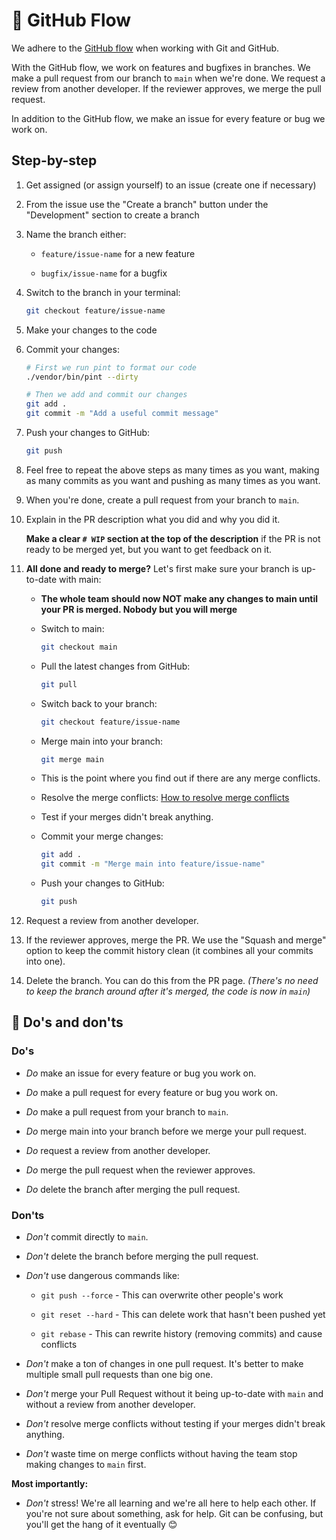 # 🐛 GitHub Flow

We adhere to the [GitHub flow](https://docs.github.com/en/get-started/quickstart/github-flow/) when working with Git and GitHub.

With the GitHub flow, we work on features and bugfixes in branches. We make a pull request from our branch to `main` when we're done. We request a review from another developer. If the reviewer approves, we merge the pull request.

In addition to the GitHub flow, we make an issue for every feature or bug we work on.

## Step-by-step

1. Get assigned (or assign yourself) to an issue (create one if necessary)

2. From the issue use the "Create a branch" button under the "Development" section to create a branch

3. Name the branch either:

    * `feature/issue-name` for a new feature

    * `bugfix/issue-name` for a bugfix

4. Switch to the branch in your terminal:

    ```bash
    git checkout feature/issue-name
    ```

5. Make your changes to the code

6. Commit your changes:

    ```bash
    # First we run pint to format our code
    ./vendor/bin/pint --dirty

    # Then we add and commit our changes
    git add .
    git commit -m "Add a useful commit message"
    ```

7. Push your changes to GitHub:

    ```bash
    git push
    ```

8. Feel free to repeat the above steps as many times as you want, making as many commits as you want and pushing as many times as you want.

9. When you're done, create a pull request from your branch to `main`.

10. Explain in the PR description what you did and why you did it.

    **Make a clear `# WIP` section at the top of the description** if the PR is not ready to be merged yet, but you want to get feedback on it.

11. **All done and ready to merge?** Let's first make sure your branch is up-to-date with main:

    * **The whole team should now NOT make any changes to main until your PR is merged. Nobody but you will merge**

    * Switch to main:
        ```bash
        git checkout main
        ```

    * Pull the latest changes from GitHub:
        ```bash
        git pull
        ```

    * Switch back to your branch:
        ```bash
        git checkout feature/issue-name
        ```

    * Merge main into your branch:
        ```bash
        git merge main
        ```

    * This is the point where you find out if there are any merge conflicts.

    * Resolve the merge conflicts: [How to resolve merge conflicts](https://docs.github.com/en/github/collaborating-with-issues-and-pull-requests/resolving-a-merge-conflict-using-the-command-line)
    
    * Test if your merges didn't break anything.

    * Commit your merge changes:
        ```bash
        git add .
        git commit -m "Merge main into feature/issue-name"
        ```

    * Push your changes to GitHub:
        ```bash
        git push
        ```

12. Request a review from another developer.

13. If the reviewer approves, merge the PR. We use the "Squash and merge" option to keep the commit history clean (it combines all your commits into one).

14. Delete the branch. You can do this from the PR page. *(There's no need to keep the branch around after it's merged, the code is now in `main`)*

## 🥵 Do's and don'ts

### Do's

* *Do* make an issue for every feature or bug you work on.

* *Do* make a pull request for every feature or bug you work on.

* *Do* make a pull request from your branch to `main`.

* *Do* merge main into your branch before we merge your pull request.

* *Do* request a review from another developer.

* *Do* merge the pull request when the reviewer approves.

* *Do* delete the branch after merging the pull request.

### Don'ts

* *Don't* commit directly to `main`.

* *Don't* delete the branch before merging the pull request.

* *Don't* use dangerous commands like:
    
    * `git push --force` - This can overwrite other people's work

    * `git reset --hard` - This can delete work that hasn't been pushed yet

    * `git rebase` - This can rewrite history (removing commits) and cause conflicts

* *Don't* make a ton of changes in one pull request. It's better to make multiple small pull requests than one big one.

* *Don't* merge your Pull Request without it being up-to-date with `main` and without a review from another developer.

* *Don't* resolve merge conflicts without testing if your merges didn't break anything.

* *Don't* waste time on merge conflicts without having the team stop making changes to `main` first.

**Most importantly:**

* *Don't* stress! We're all learning and we're all here to help each other. If you're not sure about something, ask for help. Git can be confusing, but you'll get the hang of it eventually 😊
